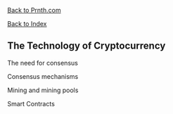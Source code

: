 [Back to Prnth.com](https://prnth.com)

[Back to Index](../index.html)

## The Technology of Cryptocurrency

The need for consensus 

Consensus mechanisms

Mining and mining pools

Smart Contracts

